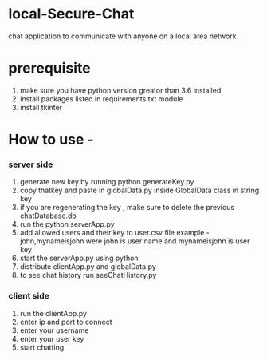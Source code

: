# local-Secure-Chat
chat application to communicate with anyone on a local area network


# prerequisite

1. make sure you have python version greator than 3.6 installed
2. install packages listed in requirements.txt module
3. install tkinter

# How to use - 

### server side
1. generate new key by running python generateKey.py
2. copy thatkey and paste in globalData.py inside GlobalData class in string key
3. if you are regenerating the key , make sure to delete the previous chatDatabase.db
4. run the python serverApp.py
5. add allowed users and their key to user.csv file
example - john,mynameisjohn were john is user name and mynameisjohn is user key
6. start the serverApp.py using python
7. distribute clientApp.py and globalData.py
8. to see chat history run seeChatHistory.py


### client side
1. run the clientApp.py
2. enter ip and port to connect
3. enter your username 
4. enter your user key
5. start chatting
